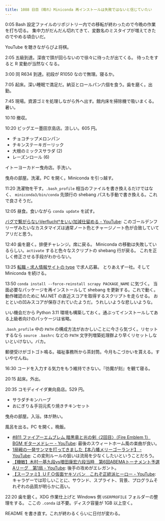 ```yaml
---
title: 1088 日目（晴れ）Miniconda 再インストールは失敗ではないと信じていたい
---
```


0:05 Bash 設定ファイルのリポジトリー内での移転が終わったので今晩の作業を打ち切る。
集中力がだんだん切れてきて、変数名のミスタイプが増えてきたのでやめる頃合いだ。

YouTube を聴きながらぴよ将棋。

2:05 五級到達。深夜で頭が回らないので徐々に待ったが出てくる。
待ったをすると R 変動が当然なくなる。

3:00 同 R634 到達。初段が R1050 なので無理。寝るか。

7:05 起床。深い睡眠で満足だ。納豆とロールパン六個を食う。歯を磨く。出勤。

7:45 現場。資源ゴミを処理しながら外へ出す。館内床を掃除機で吸いまくる。暑い。

10:10 撤収。

10:20 ビッグエー墨田京島店。涼しい。605 円。

* チョコチップメロンパン
* チキンステーキガーリック
* 大根のミックスサラダ (2)
* レーズンロール (6)

イトーヨーカドー曳舟店。手洗い。

曳舟の部屋。洗濯。PC を開く。Miniconda を引っ越す。

11:20 洗濯物を干す。`.bash_profile` 相当のファイルを書き換えるだけではなく、
`miniconda3/bin/conda` 先頭行の shebang パスも手動で書き換える。これで良さそうだ。

12:05 昼食。食いながら `conda update` を試す。

[バグで繋がらないVerflucht†をいい加減仕留める - YouTube](https://www.youtube.com/watch?v=9iU6L5sWfDk):
このゴールデンフリーザみたいなカスタマイズは通常ノート色とチャージノート色が合致していてアリだと思う。

12:40 歯を磨く。排便チャレンジ。席に戻る。
Miniconda の移動は失敗しているらしい。`activate` すると色々なスクリプトの shebang 行が戻る。
これを正しく修正させる手段がわからない。

13:25 [転職・求人情報サイトの type](https://type.jp/) で求人応募。
とりあえず一社。そして Miniconda を続ける。

13:50 `conda install --force-reinstall scrapy PACKAGE_NAME` に気づく。
当面必要なパッケージを再インストールして shebang を更新する。これで動く。
動作確認のために MJ.NET の直近スコアを取得するスクリプトを走らせる。
おとといの凹みスコアが保存されていたようだ。うれしいような悲しいような。

いい機会だから Python 3.11 環境も構築しておく。通ぶってインストールしてある上級者向けのパッケージは省略。

`.bash_profile` 中の `PATH` の構成方法がおかしいことに今さら気づく。リセットするなら
`source .bashrc` などの `PATH` 文字列増築処理群より早くリセットしないといけない。バカ。

郵便受けがゴトゴト鳴る。福祉事務所から茶封筒。今月もこづかいを貰える。すいやせんね。

16:30 コードを入力する気力をもう維持できない。『彷魔が刻』を観て寝る。

20:15 起床。外出。

20:35 コモディイイダ東向島店。529 円。

* サラダチキンハーブ
* おにぎり＆手羽元炙り焼きチキンセット

曳舟の部屋。入浴。体が熱い。

風呂を出る。PC を開く。晩飯。

* [#811 ファイアーエムブレム 暗黒竜と光の剣〈2回目〉（Fire Emblem 1）BGM ギターメドレー - YouTube](https://www.youtube.com/watch?v=DSlSM6b-YXw):
  最後のスウィートホーム風の楽曲が良い。
* [1局戦の一発サンマを打ってきました【本八幡メリーゴーランド】 - YouTube](https://www.youtube.com/watch?v=SAO80Y3nxH8):
  この変則ルールの狙いは流局を少なくしたいということだろう。
* [【機敏】木村一基九段vs増田康宏六段当時　第6回ABEMAトーナメント予選Aリーグ　第1局 - YouTube](https://www.youtube.com/watch?v=sc9Bcei9RVk):
  後手の攻めがエレガント。
* [【スーファミ】ＵＦＯ仮面ヤキソバン　これぞ正統派ヒーロー - YouTube](https://www.youtube.com/watch?v=69VYYz2DdEY):
  キャラゲーでは珍しいことに、サウンド、スプライト、背景、プログラムそれぞれの品質が明らかに高い。

22:20 歯を磨く。XDG 作業仕上げと Windows 側 `USERPROFILE` フォルダーの整理をする。
ここの `.conda` は不要。ディスク容量が 1GB 以上空く。

README を書き直す。これが終わるくらいに日付が変わる。
